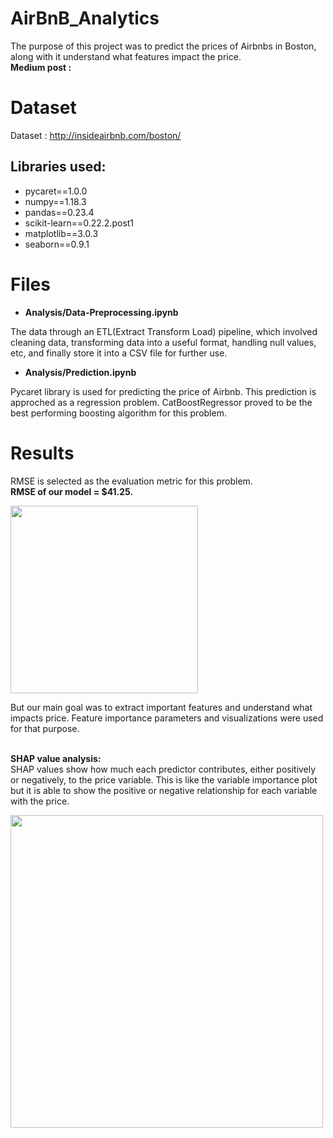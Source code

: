 # AirBnB_Analytics

The purpose of this project was to predict the prices of Airbnbs in Boston, along with it understand what features impact the price. <br>
**Medium post :**  

# Dataset 
Dataset : http://insideairbnb.com/boston/ 

## Libraries used:
- pycaret==1.0.0
- numpy==1.18.3
- pandas==0.23.4
- scikit-learn==0.22.2.post1
- matplotlib==3.0.3
- seaborn==0.9.1


# Files
 - **Analysis/Data-Preprocessing.ipynb**

The data through an ETL(Extract Transform Load) pipeline, which involved cleaning data, transforming data into a useful format, handling null values, etc, and finally store it into a CSV file for further use.

- **Analysis/Prediction.ipynb**

Pycaret library is used for predicting the price of Airbnb. 
This prediction is approched as a regression problem. CatBoostRegressor proved to be the best performing boosting algorithm for this problem.

# Results
RMSE is selected as the evaluation metric for this problem.<br>
**RMSE of our model = $41.25.**

<img src="https://github.com/Vaibhav3M/AirBnB_Analytics/blob/master/Analysis/Visualizations/rmse.png" height="300"/> 

But our main goal was to extract important features and understand what impacts price.
Feature importance parameters and visualizations were used for that purpose.
<br><br>

**SHAP value analysis:** <br>
SHAP values show how much each predictor contributes, either positively or negatively, to the price variable. This is like the variable importance plot but it is able to show the positive or negative relationship for each variable with the price.

<img src="https://github.com/Vaibhav3M/AirBnB_Analytics/blob/master/Analysis/Visualizations/SHAP.png" height="500"/> 



